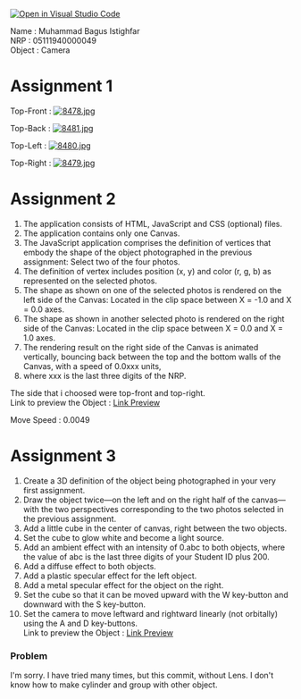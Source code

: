 [![Open in Visual Studio Code](https://classroom.github.com/assets/open-in-vscode-f059dc9a6f8d3a56e377f745f24479a46679e63a5d9fe6f495e02850cd0d8118.svg)](https://classroom.github.com/online_ide?assignment_repo_id=5762965&assignment_repo_type=AssignmentRepo)

Name : Muhammad Bagus Istighfar<br/>
NRP : 05111940000049<br/>
Object : Camera<br/>

# Assignment 1

Top-Front :
[![8478.jpg](https://i.postimg.cc/vH1JqZTQ/8478.jpg)](https://postimg.cc/RNBpq9w8)


Top-Back :
[![8481.jpg](https://i.postimg.cc/jdKfvLZf/8481.jpg)](https://postimg.cc/V5G5kLys)


Top-Left :
[![8480.jpg](https://i.postimg.cc/fLTFxw1Q/8480.jpg)](https://postimg.cc/yJtvKzVL)


Top-Right : 
[![8479.jpg](https://i.postimg.cc/vH6K722T/8479.jpg)](https://postimg.cc/F7NGNp4X)

# Assignment 2
1. The application consists of HTML, JavaScript and CSS (optional) files.
2. The application contains only one Canvas.
3. The JavaScript application comprises the definition of vertices that embody the shape of the object photographed in the previous assignment: Select two of the four photos.
4. The definition of vertex includes position (x, y) and color (r, g, b) as represented on the selected photos.
5. The shape as shown on one of the selected photos is rendered on the left side of the Canvas: Located in the clip space between X = -1.0 and X = 0.0 axes.
6. The shape as shown in another selected photo is rendered on the right side of the Canvas: Located in the clip space between X = 0.0 and X = 1.0 axes.
7. The rendering result on the right side of the Canvas is animated vertically, bouncing back between the top and the bottom walls of the Canvas, with a speed of 0.0xxx units,
8. where xxx is the last three digits of the NRP.

The side that i choosed were top-front and top-right.<br/>
Link to preview the Object : [Link Preview](https://bagusistighfar86.github.io/cg2021c/assignment2/)<br/>

Move Speed : 0.0049<br/>

# Assignment 3
1. Create a 3D definition of the object being photographed in your very first assignment.
2. Draw the object twice—on the left and on the right half of the canvas—with the two perspectives corresponding to the two photos selected in the previous assignment.
3. Add a little cube in the center of canvas, right between the two objects.
4. Set the cube to glow white and become a light source.
5. Add an ambient effect with an intensity of 0.abc to both objects, where the value of abc is the last three digits of your Student ID plus 200.
6. Add a diffuse effect to both objects. 
7. Add a plastic specular effect for the left object. 
8. Add a metal specular effect for the object on the right. 
9. Set the cube so that it can be moved upward with the W key-button and downward with the S key-button. 
10. Set the camera to move leftward and rightward linearly (not orbitally) using the A and D key-buttons.<br/>
Link to preview the Object : [Link Preview](https://bagusistighfar86.github.io/cg2021c/assignment3/)<br/>



### Problem
I'm sorry. I have tried many times, but this commit, without Lens. I don't know how to make cylinder and group with other object. 
